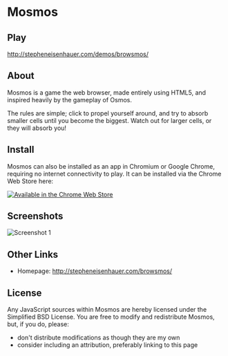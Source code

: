 # Mosmos

## Play

http://stepheneisenhauer.com/demos/browsmos/

## About

Mosmos is a game the web browser, made entirely using HTML5, and inspired 
heavily by the gameplay of Osmos.

The rules are simple; click to propel yourself around, and try to absorb 
smaller cells until you become the biggest. Watch out for larger cells, or 
they will absorb you!

## Install

Mosmos can also be installed as an app in Chromium or Google Chrome, 
requiring no internet connectivity to play. It can be installed via the 
Chrome Web Store here:

[![Available in the Chrome Web Store](https://developer.chrome.com/webstore/images/ChromeWebStore_Badge_v2_206x58.png)](https://chrome.google.com/webstore/detail/browsmos/kmijdbjgikpiadlbldnmldfgfepigkip)

## Screenshots

![Screenshot 1](http://stepheneisenhauer.com/images/screenshots/browsmos.png)

## Other Links

* Homepage: http://stepheneisenhauer.com/browsmos/

## License

Any JavaScript sources within Mosmos are hereby licensed under the 
Simplified BSD License. You are free to modify and redistribute Mosmos, 
but, if you do, please:

* don't distribute modifications as though they are my own
* consider including an attribution, preferably linking to this page
